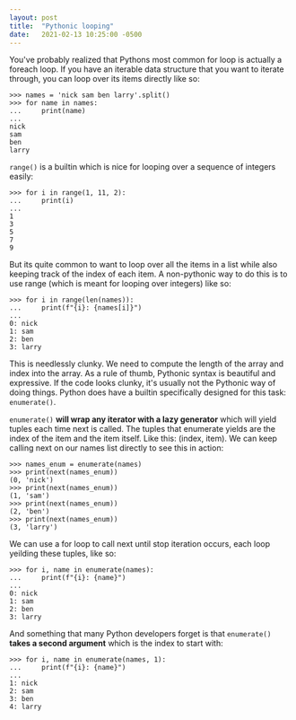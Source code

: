 ```yaml
---
layout: post
title:  "Pythonic looping"
date:   2021-02-13 10:25:00 -0500
---  
```


You've probably realized that Pythons most common for loop is actually a foreach loop. If you have an iterable data structure that you want to iterate through, you can loop over its items directly like so:

```python3
>>> names = 'nick sam ben larry'.split()
>>> for name in names:
...     print(name)
... 
nick
sam
ben
larry
```

```range()``` is a builtin which is nice for looping over a sequence of integers easily:
```python3
>>> for i in range(1, 11, 2):
...     print(i)
... 
1
3
5
7
9
```

But its quite common to want to loop over all the items in a list while also keeping track of the index of each item. A non-pythonic
way to do this is to use range (which is meant for looping over integers) like so:
```python3
>>> for i in range(len(names)):
...     print(f"{i}: {names[i]}")
... 
0: nick
1: sam
2: ben
3: larry
```

This is needlessly clunky. We need to compute the length of the array and index into the array. As a rule of thumb, Pythonic syntax is beautiful and expressive. If the code looks clunky, it's usually not the Pythonic way of doing things. Python does have a builtin specifically designed for this task: ```enumerate()```.

```enumerate()``` **will wrap any iterator with a lazy generator** which will yield tuples each time next is called. The tuples that enumerate yields are the index of the item and the item itself. Like this: (index, item). We can keep calling next on our names list directly to see this in action:

```python3
>>> names_enum = enumerate(names)
>>> print(next(names_enum))
(0, 'nick')
>>> print(next(names_enum))
(1, 'sam')
>>> print(next(names_enum))
(2, 'ben')
>>> print(next(names_enum))
(3, 'larry')
```

We can use a for loop to call next until stop iteration occurs, each loop yeilding these tuples, like so:
```python3
>>> for i, name in enumerate(names):
...     print(f"{i}: {name}")
... 
0: nick
1: sam
2: ben
3: larry
```

And something that many Python developers forget is that ```enumerate()``` **takes a second argument** which is the index to start with:
```python3
>>> for i, name in enumerate(names, 1):
...     print(f"{i}: {name}")
... 
1: nick
2: sam
3: ben
4: larry
```
